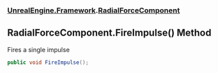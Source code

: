 ### [UnrealEngine.Framework](UnrealEngine_Framework.md 'UnrealEngine.Framework').[RadialForceComponent](RadialForceComponent.md 'UnrealEngine.Framework.RadialForceComponent')
## RadialForceComponent.FireImpulse() Method
Fires a single impulse  
```csharp
public void FireImpulse();
```
